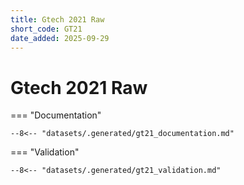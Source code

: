 ```yaml
---
title: Gtech 2021 Raw
short_code: GT21
date_added: 2025-09-29
---
```


# Gtech 2021 Raw

=== "Documentation"

    --8<-- "datasets/.generated/gt21_documentation.md"

=== "Validation"

    --8<-- "datasets/.generated/gt21_validation.md"
